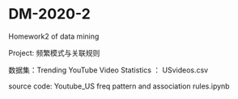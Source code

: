 # DM-2020-2
Homework2 of data mining

Project: 频繁模式与关联规则

数据集：Trending YouTube Video Statistics ： USvideos.csv

source code: Youtube_US freq pattern and association rules.ipynb
